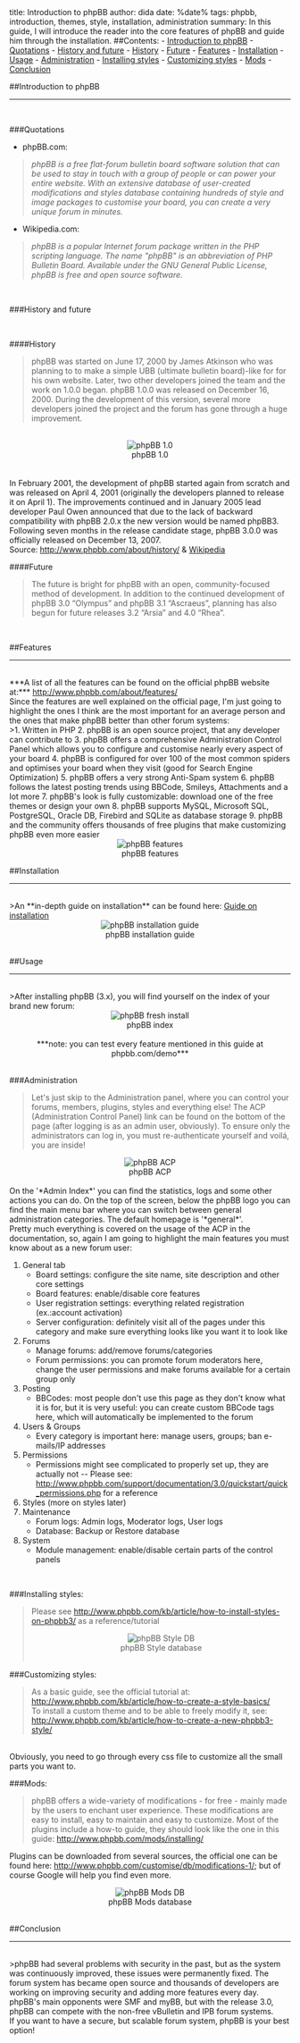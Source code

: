 <info>
title: Introduction to phpBB
author: dida
date: %date%
tags: phpbb, introduction, themes, style, installation, administration
summary: In this guide, I will introduce the reader into the core features of phpBB and guide him through the installation.
</info>
##Contents:
- <a href="#1">Introduction to phpBB</a>
	- <a href="#1-1">Quotations</a>
	- <a href="#1-2">History and future</a>
		- <a href="#1-2-1">History</a>
		- <a href="#1-2-2">Future</a>
- <a href="#2">Features</a>
- <a href="#3">Installation</a>
- <a href="#4">Usage</a>
	- <a href="#4-1">Administration</a>
	- <a href="#4-2">Installing styles</a>
	- <a href="#4-3">Customizing styles</a>
	- <a href="#4-4">Mods</a>
- <a href="#5">Conclusion</a>
<br />

##Introduction to phpBB
__________
<br />

###Quotations

- phpBB.com: 
>*phpBB is a free flat-forum bulletin board software solution that can be used to stay in touch with a group of people or can power your entire website. With an extensive database of user-created modifications and styles database containing hundreds of style and image packages to customise your board, you can create a very unique forum in minutes.*

- Wikipedia.com: 
>*phpBB is a popular Internet forum package written in the PHP scripting language. The name "phpBB" is an abbreviation of PHP Bulletin Board. Available under the GNU General Public License, phpBB is free and open source software.*

<br />

###History and future

<br />

####History

>phpBB was started on June 17, 2000 by James Atkinson who was planning to to make a simple UBB (ultimate bulletin board)-like for for his own website. Later, two other developers joined the team and the work on 1.0.0 began.
phpBB 1.0.0 was released on December 16, 2000. During the development of this version, several more developers joined the project and the forum has gone through a huge improvement.
<br />
<center><img src="http://f.cl.ly/items/452n3O1o2u2a2i3B002w/Image%202012.07.26%2018:01:29.png" alt="phpBB 1.0" title="" /><br />phpBB 1.0</center> <br />
<br />
In February 2001, the development of phpBB started again from scratch and was released on April 4, 2001 (originally the developers planned to release it on April 1).
The improvements continued and in January 2005 lead developer Paul Owen announced that due to the lack of backward compatibility with phpBB 2.0.x the new version would be named phpBB3. Following seven months in the release candidate stage, phpBB 3.0.0 was officially released on December 13, 2007.
<br />
Source: <a href="phpbb.com">http://www.phpbb.com/about/history/</a> & <a href="wikipedia.com">Wikipedia</a>
<br />

####Future

>The future is bright for phpBB with an open, community-focused method of development. In addition to the continued development of phpBB 3.0 “Olympus” and phpBB 3.1 “Ascraeus”, planning has also begun for future releases 3.2 “Arsia” and 4.0 “Rhea”.
<br />

##Features
__________
<br />
***A list of all the features can be found on the official phpBB website at:*** <a href="http://www.phpbb.com/about/features/">http://www.phpbb.com/about/features/</a>
<br />
Since the features are well explained on the official page, I'm just going to highlight the ones I think are the most important for an average person and the ones that make phpBB better than other forum systems:
<br />
>1. Written in PHP
2. phpBB is an open source project, that any developer can contribute to
3. phpBB offers a comprehensive Administration Control Panel which allows you to configure and customise nearly every aspect of your board
4. phpBB is configured for over 100 of the most common spiders and optimises your board when they visit (good for Search Engine Optimization)
5. phpBB offers a very strong Anti-Spam system
6. phpBB follows the latest posting trends using BBCode, Smileys, Attachments and a lot more
7. phpBB's look is fully customizable: download one of the free themes or design your own
8. phpBB supports MySQL, Microsoft SQL, PostgreSQL, Oracle DB, Firebird and SQLite as database storage
9. phpBB and the community offers thousands of free plugins that make customizing phpBB even more easier
<br />

<center><img src="http://f.cl.ly/items/1F0K0S0H0s1Y3Y2X1w3J/Image%202012.07.26%2018:09:45.png" alt="phpBB features" title="" /><br />phpBB features</center>

##Installation
__________
<br />
>An **in-depth guide on installation** can be found here: <a href="http://www.phpbb.com/community/docs/INSTALL.html#quickinstall">Guide on installation</a>
<br />
<center><img src="http://f.cl.ly/items/0L043a3k2Y3V0B3F122j/Image%202012.07.26%2018:56:44.png" alt="phpBB installation guide" title="" /><br />phpBB installation guide</center>	
<br />

##Usage
__________
<br />
>After installing phpBB (3.x), you will find yourself on the index of your brand new forum:
<center><img src="http://f.cl.ly/items/1z0k1q1I1e3f0X392S3s/Image%202012.07.26%2019:07:25.png" alt="phpBB fresh install" title="" /><br />phpBB index</center><br />
<center>***note: you can test every feature mentioned in this guide at phpbb.com/demo***</center>
<br />

###Administration

>Let's just skip to the Administration panel, where you can control your forums, members, plugins, styles and everything else!
The ACP (Administration Control Panel) link can be found on the bottom of the page (after logging is as an admin user, obviously). To ensure only the administrators can log in, you must re-authenticate yourself and voilá, you are inside!
<center><img src="http://f.cl.ly/items/3S2b0r142R2M3E25061e/Image%202012.07.26%2019:16:00.png" alt="phpBB ACP" title="" /><br />phpBB ACP</center><br />
On the '*Admin Index*' you can find the statistics, logs and some other actions you can do. On the top of the screen, below the phpBB logo you can find the main menu bar where you can switch between general administration categories. The default homepage is '*general*'.<br />
Pretty much everything is covered on the usage of the ACP in the documentation, so, again I am going to highlight the main features you must know about as a new forum user:<br />

1. General tab
	- Board settings: configure the site name, site description and other core settings
	- Board features: enable/disable core features
	- User registration settings: everything related registration (ex.:account activation)
	- Server configuration: definitely visit all of the pages under this category and make sure everything looks like you want it to look like
2. Forums
	- Manage forums: add/remove forums/categories
	- Forum permissions: you can promote forum moderators here, change the user permissions and make forums available for a certain group only
3. Posting
	- BBCodes: most people don't use this page as they don't know what it is for, but it is very useful: you can create custom BBCode tags here, which will automatically be implemented to the forum
4. Users & Groups
	- Every category is important here: manage users, groups; ban e-mails/IP addresses
5. Permissions
	- Permissions might see complicated to properly set up, they are actually not -- Please see: <a href="http://www.phpbb.com/support/documentation/3.0/quickstart/quick_permissions.php">http://www.phpbb.com/support/documentation/3.0/quickstart/quick_permissions.php</a> for a reference
6. Styles (more on styles later)
7. Maintenance
	- Forum logs: Admin logs, Moderator logs, User logs
	- Database: Backup or Restore database
8. System
	- Module management: enable/disable certain parts of the control panels
<br />

###Installing styles:

>Please see <a href="http://www.phpbb.com/kb/article/how-to-install-styles-on-phpbb3/">http://www.phpbb.com/kb/article/how-to-install-styles-on-phpbb3/</a> as a reference/tutorial
<br /><center><img src="http://f.cl.ly/items/0J391l0R0D032Q3F3m3t/Image%202012.07.29%2014:52:03.png" alt="phpBB Style DB" title="" /><br />phpBB Style database</center><br />


###Customizing styles:

>As a basic guide, see the official tutorial at: <a href="http://www.phpbb.com/kb/article/how-to-create-a-style-basics/">http://www.phpbb.com/kb/article/how-to-create-a-style-basics/</a><br />
To install a custom theme and to be able to freely modify it, see: <a href="http://www.phpbb.com/kb/article/">http://www.phpbb.com/kb/article/how-to-create-a-new-phpbb3-style/</a><br />
<br />
Obviously, you need to go through every css file to customize all the small parts you want to.
<br />

###Mods:

>phpBB offers a wide-variety of modifications - for free - mainly made by the users to enchant user experience. These modifications are easy to install, easy to maintain and easy to customize.
Most of the plugins include a how-to guide, they should look like the one in this guide: <a href="http://www.phpbb.com/mods/installing/">http://www.phpbb.com/mods/installing/</a><br />

Plugins can be downloaded from several sources, the official one can be found here: <a href="http://www.phpbb.com/customise/db/modifications-1/">http://www.phpbb.com/customise/db/modifications-1/</a>; but of course Google will help you find even more.
<br />
<center><img src="http://f.cl.ly/items/1B0W2U3N2z0d3c062D0O/Image%202012.07.29%2014:53:30.png" alt="phpBB Mods DB" title="" /><br />phpBB Mods database</center><br />

##Conclusion
__________
<br />
>phpBB had several problems with security in the past, but as the system was continuously improved, these issues were permanently fixed. The forum system has became open source and thousands of developers are working on improving security and adding more features every day. phpBB's main opponents were SMF and myBB, but with the release 3.0, phpBB can compete with the non-free vBulletin and IPB forum systems. <br />
If you want to have a secure, but scalable forum system, phpBB is your best option!